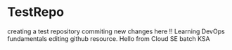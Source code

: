 # TestRepo
creating a test repository
commiting new changes here !!
Learning DevOps fundamentals
editing github resource.
Hello from Cloud SE batch KSA

